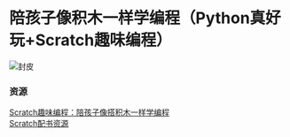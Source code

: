 # 陪孩子像积木一样学编程（Python真好玩+Scratch趣味编程）
![封皮](http://www.hzcourse.com/resource/access/L29wZW5yZXNvdXJjZXMvdGVhY2hfZWJvb2svaW1hZ2UvMjAxOS8wMy96aXAvYzA3MzYwOWVmNDIxN2E4ZDg0Yzk3ZmZjODQzYzI3NjcuanBlZyRjMDczNjA5ZWY0MjE3YThkODRjOTdmZmM4NDNjMjc2Ny5qcGVn)  



### 资源
[Scratch趣味编程：陪孩子像搭积木一样学编程](http://www.hzcourse.com/web/refbook/detail/8213/208)  
[Scratch配书资源](http://www.hzcourse.com/oep/image/ueditor/jsp/upload/file/20190318/61836_Scratch趣味编程：陪孩子像搭积木一样学编程_配书资源.rar)  
